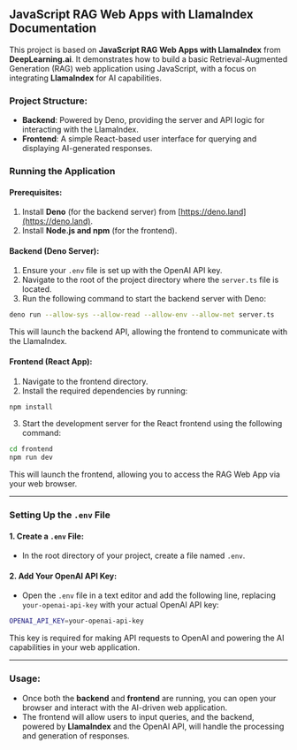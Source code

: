 ## **JavaScript RAG Web Apps with LlamaIndex Documentation**

This project is based on **JavaScript RAG Web Apps with LlamaIndex** from **DeepLearning.ai**. It demonstrates how to build a basic Retrieval-Augmented Generation (RAG) web application using JavaScript, with a focus on integrating **LlamaIndex** for AI capabilities.

### **Project Structure**:
- **Backend**: Powered by Deno, providing the server and API logic for interacting with the LlamaIndex.
- **Frontend**: A simple React-based user interface for querying and displaying AI-generated responses.

### **Running the Application**

#### **Prerequisites**:
1. Install **Deno** (for the backend server) from [https://deno.land](https://deno.land).
2. Install **Node.js and npm** (for the frontend).

#### **Backend (Deno Server)**:
1. Ensure your `.env` file is set up with the OpenAI API key.
2. Navigate to the root of the project directory where the `server.ts` file is located.
3. Run the following command to start the backend server with Deno:

```bash
deno run --allow-sys --allow-read --allow-env --allow-net server.ts
```

This will launch the backend API, allowing the frontend to communicate with the LlamaIndex.

#### **Frontend (React App)**:
1. Navigate to the frontend directory.
2. Install the required dependencies by running:

```bash
npm install
```

3. Start the development server for the React frontend using the following command:

```bash
cd frontend
npm run dev
```

This will launch the frontend, allowing you to access the RAG Web App via your web browser.

---

### **Setting Up the `.env` File**

#### **1. Create a `.env` File**:
- In the root directory of your project, create a file named `.env`.

#### **2. Add Your OpenAI API Key**:
- Open the `.env` file in a text editor and add the following line, replacing `your-openai-api-key` with your actual OpenAI API key:

```bash
OPENAI_API_KEY=your-openai-api-key
```

This key is required for making API requests to OpenAI and powering the AI capabilities in your web application.

---
### **Usage**:
- Once both the **backend** and **frontend** are running, you can open your browser and interact with the AI-driven web application.
- The frontend will allow users to input queries, and the backend, powered by **LlamaIndex** and the OpenAI API, will handle the processing and generation of responses.
